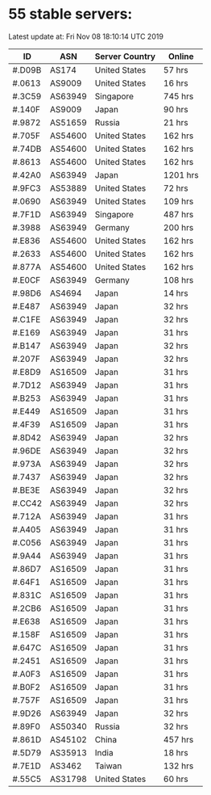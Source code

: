 # 55 stable servers:

Latest update at: Fri Nov 08 18:10:14 UTC 2019

| ID | ASN | Server Country | Online |
| -- | --- | -------------- | ------ |
| #.D09B | AS174 | United States | 57 hrs |
| #.0613 | AS9009 | United States | 16 hrs |
| #.3C59 | AS63949 | Singapore | 745 hrs |
| #.140F | AS9009 | Japan | 90 hrs |
| #.9872 | AS51659 | Russia | 21 hrs |
| #.705F | AS54600 | United States | 162 hrs |
| #.74DB | AS54600 | United States | 162 hrs |
| #.8613 | AS54600 | United States | 162 hrs |
| #.42A0 | AS63949 | Japan | 1201 hrs |
| #.9FC3 | AS53889 | United States | 72 hrs |
| #.0690 | AS63949 | United States | 109 hrs |
| #.7F1D | AS63949 | Singapore | 487 hrs |
| #.3988 | AS63949 | Germany | 200 hrs |
| #.E836 | AS54600 | United States | 162 hrs |
| #.2633 | AS54600 | United States | 162 hrs |
| #.877A | AS54600 | United States | 162 hrs |
| #.E0CF | AS63949 | Germany | 108 hrs |
| #.98D6 | AS4694 | Japan | 14 hrs |
| #.E487 | AS63949 | Japan | 32 hrs |
| #.C1FE | AS63949 | Japan | 32 hrs |
| #.E169 | AS63949 | Japan | 31 hrs |
| #.B147 | AS63949 | Japan | 32 hrs |
| #.207F | AS63949 | Japan | 32 hrs |
| #.E8D9 | AS16509 | Japan | 31 hrs |
| #.7D12 | AS63949 | Japan | 31 hrs |
| #.B253 | AS63949 | Japan | 31 hrs |
| #.E449 | AS16509 | Japan | 31 hrs |
| #.4F39 | AS16509 | Japan | 31 hrs |
| #.8D42 | AS63949 | Japan | 32 hrs |
| #.96DE | AS63949 | Japan | 32 hrs |
| #.973A | AS63949 | Japan | 32 hrs |
| #.7437 | AS63949 | Japan | 32 hrs |
| #.BE3E | AS63949 | Japan | 32 hrs |
| #.CC42 | AS63949 | Japan | 32 hrs |
| #.712A | AS63949 | Japan | 31 hrs |
| #.A405 | AS63949 | Japan | 31 hrs |
| #.C056 | AS63949 | Japan | 31 hrs |
| #.9A44 | AS63949 | Japan | 31 hrs |
| #.86D7 | AS16509 | Japan | 31 hrs |
| #.64F1 | AS16509 | Japan | 31 hrs |
| #.831C | AS16509 | Japan | 31 hrs |
| #.2CB6 | AS16509 | Japan | 31 hrs |
| #.E638 | AS16509 | Japan | 31 hrs |
| #.158F | AS16509 | Japan | 31 hrs |
| #.647C | AS16509 | Japan | 31 hrs |
| #.2451 | AS16509 | Japan | 31 hrs |
| #.A0F3 | AS16509 | Japan | 31 hrs |
| #.B0F2 | AS16509 | Japan | 31 hrs |
| #.757F | AS16509 | Japan | 31 hrs |
| #.9D26 | AS63949 | Japan | 32 hrs |
| #.89F0 | AS50340 | Russia | 32 hrs |
| #.861D | AS45102 | China | 457 hrs |
| #.5D79 | AS35913 | India | 18 hrs |
| #.7E1D | AS3462 | Taiwan | 132 hrs |
| #.55C5 | AS31798 | United States | 60 hrs |

